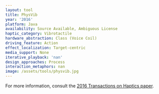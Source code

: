 ```yaml
---
layout: tool
title: PhysVib
year: '2016'
platform: Java
availability: Source Available, Ambiguous License
haptic_category: Vibrotactile
hardware_abstraction: Class (Voice Coil)
driving_feature: Action
effect_localization: Target-centric
media_support: None
iterative_playback: 'nan'
design_approaches: Process
interaction_metaphors: nan
image: /assets/tools/physvib.jpg
---
```

For more information, consult the [2016 Transactions on Haptics paper](https://doi.org/10.1109/TOH.2016.2614804).
